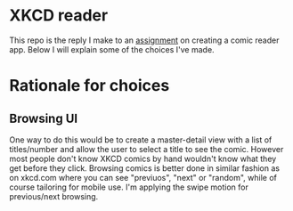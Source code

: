 # XKCD reader

This repo is the reply I make to an  [assignment](https://github.com/shortcut/coding-assignment-mobile) on creating a 
comic reader app. Below I will explain some of the choices I've made.

# Rationale for choices

## Browsing UI

One way to do this would be to create a master-detail view with a list of titles/number and allow the user to select
a title to see the comic. However most people don't know XKCD comics by hand wouldn't know what they get before they 
click. Browsing comics is better done in similar fashion as on xkcd.com where you can see "previuos", "next" or "random", 
while of course tailoring for mobile use. I'm applying the swipe motion for previous/next browsing.
